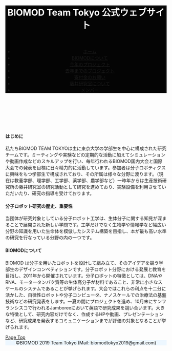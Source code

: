 <!DOCTYPE html>
<html lang="en">

<head>
  <!-- Basic Page Needs -->
  <meta charset="UTF-8N"><!---
--><meta http-equiv="X-UA-Compatible" content="IE=edge"><!--
--><title>BIOMOD TEAM TOKYO　公式ウェブサイト</title>
  <!-- Mobile Specific Metas -->
  <meta name="viewport" content="width=device-width, initial-scale=1">
  <!-- FONT -->
  <link href="https://fonts.googleapis.com/css?family=Yanone+Kaffeesatz" rel="stylesheet"　type="text/css">
  <!-- CSS -->
  <link rel="stylesheet" href="CSS/normalize.css">
  <link rel="stylesheet" href="CSS/skeleton.css">
  <link rel="stylesheet" href="CSS/custom.css">
  <!-- Script -->
  <script src="https://ajax.googleapis.com/ajax/libs/jquery/2.2.4/jquery.min.js"></script>
  <script src="https://google-code-prettify.googlecode.com/svn/loader/run_prettify.js"></script>
  <link rel="stylesheet" href="github-prettify-theme.css">
  <script src="site.js"></script>
  <script>$(function () {
      $('a[href^="#"]').click(function () {
        var speed = 800;
        var href = $(this).attr("href");
        var target = $(href == "#" || href == "" ? 'html' : href);
        var nw = $(window).width();
        var kw = 600;
        if (nw > kw) {
          var headerHeight = 180;
        } else {
          var headerHeight = 120;
        }
        var position = target.offset().top - headerHeight; //headerズレ補正
        $('body,html').animate({ scrollTop: position }, speed, 'swing');
        return false;
      });
    });</script>
  <!--Top of Page
-->
  <script>$(function () {
      var pagetop = $('#page_top');
      var speed = 800;
      pagetop.hide();
      $(window).scroll(function () {
        if ($(this).scrollTop() > 190) {
          pagetop.fadeIn();
        } else {
          pagetop.fadeOut();
        }
      });
      pagetop.click(function () {
        $('body,html').animate({ scrollTop: 0 }, speed, 'swing');
        return false;
      });
    });</script>
</head>
<body class="code-snippets-visible"><!--
--><header style="background-color:#040404;">
   <center></div>
    <div class="navbar-spacer"></div>
     <div class="container">
	     <h1 class="docs-header"><font color="white">BIOMOD Team Tokyo 公式ウェブサイト</font></h1>
 　<!-- <img src="images/東大ロゴ.png"> -->
     <div class="container>
      <nav class="navbar">
        <ul class="navbar-item">
	<li class="navbar-item"><a class="square_btn" href="index.html">ホーム</a></li>
	 <li class="navbar-item"><a class="square_btn3" href="biomod.html">BIOMODについて</a></li>
	  <li class="navbar-item"><a class="square_btn" href="project.html">今年のプロジェクト</a></li>
          <li class="navbar-item"><a class="square_btn" href="past.html">去年までのプロジェクト</a></li>
	  <li class="navbar-item"><a class="square_btn" href="kihukin.html">寄付金のお願い</a></li>
     <li class="navbar-item"><a class="square_btn" href="lab.html">藤井研究室について</a></li>
          <li class="navbar-item"><a class="square_btn" href="member.html">メンバー</a></li></ul></nav></div>
   </div>
  </center>
 </header>
 <script type="text/javascript">
    $(function () {
      $("#navigation").tinyNav();
    });
  </script>
  <div class="container"  style="padding-top:3rem;">
    <div class="docs-section" id="Future">
      <h4 class="docs-header">
        <b>はじめに</b>
      </h4>
      <p> 
私たちBIOMOD TEAM TOKYOは主に東京大学の学部生を中心に構成された研究チームです。ミーティングや実験などの定期的な活動に加えてシミュレーションや動画作成などのスキルアップを行い、毎年行われるBIOMOD国内大会と国際大会での発表を目標に日々精力的に活動しています。参加者は分子ロボティクスに興味をもつ学部生で構成されており、その所属は様々な分野に渡ります。（現在は教養学部、理学部、工学部、薬学部、農学部など）一昨年からは生産技術研究所の藤井研究室の研究活動として研究を進めており、実験設備を利用させていただいたり、研究の指導を受けております。
</p> 
<h4 class="docs-header">
        <b>分子ロボット研究の歴史、重要性</b>
      </h4>
	<p>
当団体が研究対象としている分子ロボット工学は、生体分子に関する知見が深まることで展開された新しい学問です。工学だけでなく生物学や情報学など幅広い分野の知識を用いた生命体を模倣したシステム構築を目指し、本が最も高い水準の研究を行なっている分野の内の一つです。
</p>
		       <h4 class="docs-header">
        <b>BIOMODについて</b>
      </h4>
<p>BIOMOD は分子を用いたロボットを設計して組み立て、そのアイデアを競う学部生のデザインコンペティションです。分子ロボット分野における発展と教育を目指し、2011年から開催されています。分子ロボットの特徴としては、DNAやRNA、モータータンパク質等の生体高分子が材料であること、非常に小さなスケールのシステムであることが挙げられます。大会ではこれらの利点を十二分に活かした、自律性ロボットや分子コンピュータ、ナノスケールでの治療法の基盤技術などの研究発表をします。一夏の間にプロジェクトを進め、10月末にサンフランシスコで行われるJamboreeにおいて英語で研究成果を競い合います。大きな特徴として、研究内容だけでなく、作成するHPや動画、プレゼンテーションなど、研究成果を発表するコミュニケーションまでが評価の対象となることが挙げられます。
</p>
  </p>
  </div>
  </div>
  <!-- Top of Page:Button -->
  <div id="page_top">
    <a href="#">Page Top</a>
  </div>
  </div>
<!-- End Document-->
 <footer style="background-color:#EDF7FF;">
	<center> &copy;BIOMOD 2019 Team Tokyo (Mail: biomodtokyo2019&#64;gmail.com)</center>
 </footer>
</body>
</html>

